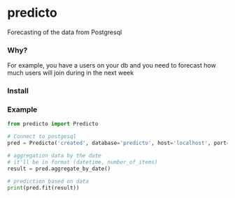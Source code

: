 # predicto

Forecasting of the data from Postgresql

### Why?
For example, you have a users on your db and you need to forecast how much users will join during in the next week

### Install

### Example
```python
from predicto import Predicto

# Connect to postgesql
pred = Predicto('created', database='predicto', host='localhost', port=5432, user='predicto', password='predicto')

# aggregation data by the date
# it'll be in format (datetime, number_of_items)
result = pred.aggregate_by_date()

# prediction based on data
print(pred.fit(result))
```